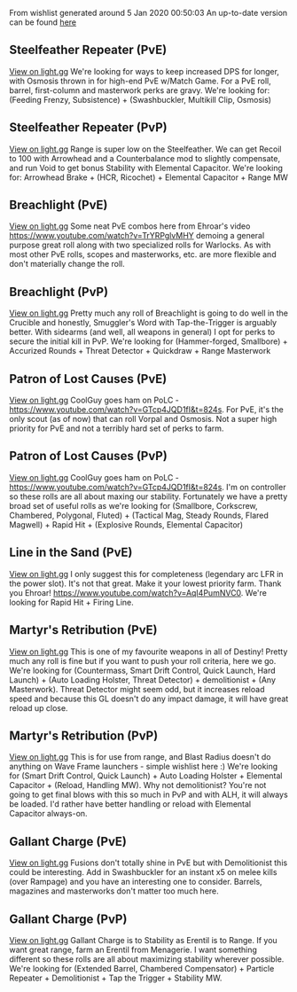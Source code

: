 From wishlist generated around  5 Jan 2020 00:50:03
An up-to-date version can be found [here](https://github.com/rslifka/wishlist)
## Steelfeather Repeater (PvE)
[View on light.gg](https://www.light.gg/db/items/1251729046/steelfeather-repeater/)
We're looking for ways to keep increased DPS for longer, with Osmosis thrown in for high-end PvE w/Match Game. For a PvE roll, barrel, first-column and masterwork perks are gravy. We're looking for: (Feeding Frenzy, Subsistence) + (Swashbuckler, Multikill Clip, Osmosis)
## Steelfeather Repeater (PvP)
[View on light.gg](https://www.light.gg/db/items/1251729046/steelfeather-repeater/)
Range is super low on the Steelfeather. We can get Recoil to 100 with Arrowhead and a Counterbalance mod to slightly compensate, and run Void to get bonus Stability with Elemental Capacitor. We're looking for: Arrowhead Brake + (HCR, Ricochet) + Elemental Capacitor + Range MW
## Breachlight (PvE)
[View on light.gg](https://www.light.gg/db/items/1289997971/breachlight/)
Some neat PvE combos here from Ehroar's video https://www.youtube.com/watch?v=TrYRPglvMHY demoing a general purpose great roll along with two specialized rolls for Warlocks. As with most other PvE rolls, scopes and masterworks, etc. are more flexible and don't materially change the roll.
## Breachlight (PvP)
[View on light.gg](https://www.light.gg/db/items/1289997971/breachlight/)
Pretty much any roll of Breachlight is going to do well in the Crucible and honestly, Smuggler's Word with Tap-the-Trigger is arguably better. With sidearms (and well, all weapons in general) I opt for perks to secure the initial kill in PvP. We're looking for (Hammer-forged, Smallbore) + Accurized Rounds + Threat Detector + Quickdraw + Range Masterwork
## Patron of Lost Causes (PvE)
[View on light.gg](https://www.light.gg/db/items/2723241847/patron-of-lost-causes/)
CoolGuy goes ham on PoLC - https://www.youtube.com/watch?v=GTcp4JQD1fI&t=824s. For PvE, it's the only scout (as of now) that can roll Vorpal and Osmosis. Not a super high priority for PvE and not a terribly hard set of perks to farm.
## Patron of Lost Causes (PvP)
[View on light.gg](https://www.light.gg/db/items/2723241847/patron-of-lost-causes/)
CoolGuy goes ham on PoLC - https://www.youtube.com/watch?v=GTcp4JQD1fI&t=824s. I'm on controller so these rolls are all about maxing our stability. Fortunately we have a pretty broad set of useful rolls as we're looking for (Smallbore, Corkscrew, Chambered, Polygonal, Fluted) + (Tactical Mag, Steady Rounds, Flared Magwell) + Rapid Hit + (Explosive Rounds, Elemental Capacitor)
## Line in the Sand (PvE)
[View on light.gg](https://www.light.gg/db/items/946443267/line-in-the-sand/)
I only suggest this for completeness (legendary arc LFR in the power slot). It's not that great. Make it your lowest priority farm. Thank you Ehroar! https://www.youtube.com/watch?v=AqI4PumNVC0. We're looking for Rapid Hit + Firing Line.
## Martyr's Retribution (PvE)
[View on light.gg](https://www.light.gg/db/items/3850168899/martyrs-retribution/)
This is one of my favourite weapons in all of Destiny! Pretty much any roll is fine but if you want to push your roll criteria, here we go. We're looking for (Countermass, Smart Drift Control, Quick Launch, Hard Launch) + (Auto Loading Holster, Threat Detector) + demolitionist + (Any Masterwork). Threat Detector might seem odd, but it increases reload speed and because this GL doesn't do any impact damage, it will have great reload up close.
## Martyr's Retribution (PvP)
[View on light.gg](https://www.light.gg/db/items/3850168899/martyrs-retribution/)
This is for use from range, and Blast Radius doesn't do anything on Wave Frame launchers - simple wishlist here :) We're looking for (Smart Drift Control, Quick Launch) + Auto Loading Holster + Elemental Capacitor + (Reload, Handling MW). Why not demolitionist? You're not going to get final blows with this so much in PvP and with ALH, it will always be loaded. I'd rather have better handling or reload with Elemental Capacitor always-on.
## Gallant Charge (PvE)
[View on light.gg](https://www.light.gg/db/items/1706206669/gallant-charge/)
Fusions don't totally shine in PvE but with Demolitionist this could be interesting. Add in Swashbuckler for an instant x5 on melee kills (over Rampage) and you have an interesting one to consider. Barrels, magazines and masterworks don't matter too much here.
## Gallant Charge (PvP)
[View on light.gg](https://www.light.gg/db/items/1706206669/gallant-charge/)
Gallant Charge is to Stability as Erentil is to Range. If you want great range, farm an Erentil from Menagerie. I want something different so these rolls are all about maximizing stability wherever possible. We're looking for (Extended Barrel, Chambered Compensator) + Particle Repeater + Demolitionist + Tap the Trigger + Stability MW.
